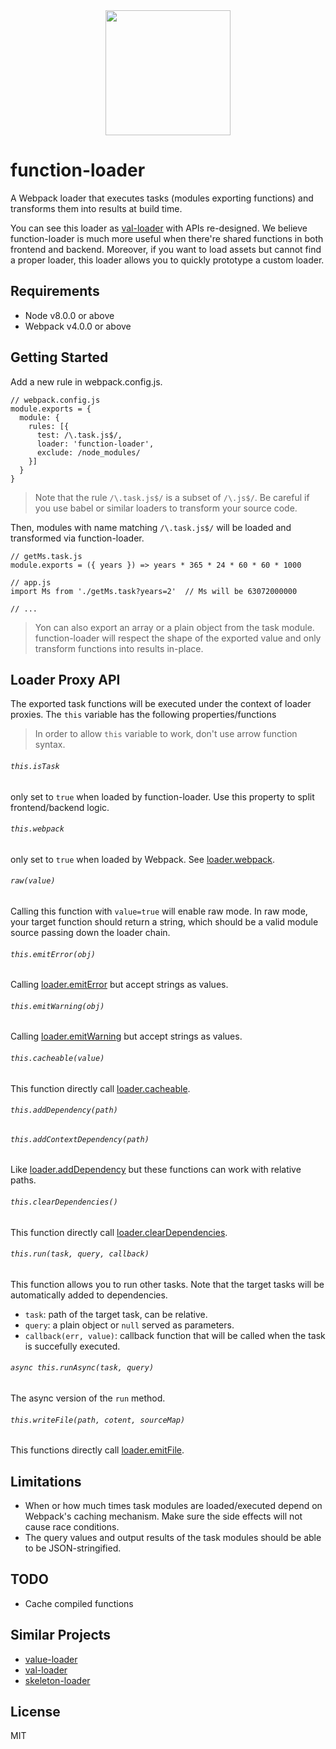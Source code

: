 <div align="center">
  <a href="https://github.com/webpack/webpack">
    <img width="200" height="200" src="https://webpack.js.org/assets/icon-square-big.svg">
  </a>
</div>

# function-loader

A Webpack loader that executes tasks (modules exporting functions) and
transforms them into results at build time.

You can see this loader as [val-loader](https://github.com/webpack-contrib/val-loader/)
with APIs re-designed. We believe function-loader is much more useful when
there're shared functions in both frontend and backend. Moreover, if you want to load
assets but cannot find a proper loader, this loader allows you to quickly
prototype a custom loader.

## Requirements

- Node v8.0.0 or above
- Webpack v4.0.0 or above

## Getting Started

Add a new rule in webpack.config.js.

```
// webpack.config.js
module.exports = {
  module: {
    rules: [{
      test: /\.task.js$/,
      loader: 'function-loader',
      exclude: /node_modules/
    }]
  }
}
```

> Note that the rule `/\.task.js$/` is a subset of `/\.js$/`. Be careful if you use
> babel or similar loaders to transform your source code.

Then, modules with name matching `/\.task.js$/` will be loaded and transformed via function-loader.

```
// getMs.task.js
module.exports = ({ years }) => years * 365 * 24 * 60 * 60 * 1000

```

```
// app.js
import Ms from './getMs.task?years=2'  // Ms will be 63072000000

// ...
```

> Yon can also export an array or a plain object from the task module.
> function-loader will respect the shape of the exported value and only transform
> functions into results in-place.

## Loader Proxy API

The exported task functions will be executed under the context of loader
proxies. The `this` variable has the following properties/functions

> In order to allow `this` variable to work, don't use arrow function syntax.

###### `this.isTask`

only set to `true` when loaded by function-loader. Use this property to split
frontend/backend logic.

###### `this.webpack`

only set to `true` when loaded by Webpack. See [loader.webpack](https://webpack.js.org/api/loaders/#thiswebpack).

###### `raw(value)`

Calling this function with `value=true` will enable raw mode. In raw mode, your
target function should return a string, which should be a valid module source
passing down the loader chain.

###### `this.emitError(obj)`

Calling
[loader.emitError](https://webpack.js.org/api/loaders/#thisemiterror)
but accept strings as values.

###### `this.emitWarning(obj)`

Calling
[loader.emitWarning](https://webpack.js.org/api/loaders/#thisemitwarning)
but accept strings as values.

###### `this.cacheable(value)`

This function directly call [loader.cacheable](https://webpack.js.org/api/loaders/#thiscacheable).

###### `this.addDependency(path)`

###### `this.addContextDependency(path)`

Like [loader.addDependency](https://webpack.js.org/api/loaders/#thisadddependency) but these functions can work with relative paths.

###### `this.clearDependencies()`

This function directly call [loader.clearDependencies](https://webpack.js.org/api/loaders/#thiscleardependencies).

###### `this.run(task, query, callback)`

This function allows you to run other tasks. Note that the target tasks will be
automatically added to dependencies.

- `task`: path of the target task, can be relative.
- `query`: a plain object or `null` served as parameters.
- `callback(err, value)`: callback function that will be called when the task
  is succefully executed.

###### `async this.runAsync(task, query)`

The async version of the `run` method.

###### `this.writeFile(path, cotent, sourceMap)`

This functions directly call [loader.emitFile](https://webpack.js.org/api/loaders/#thisemitfile).

## Limitations

- When or how much times task modules are loaded/executed depend on Webpack's caching mechanism. Make sure the side effects will not cause race conditions.
- The query values and output results of the task modules should be able to be JSON-stringified.

## TODO

- Cache compiled functions

## Similar Projects

- [value-loader](https://github.com/wikiwi/value-loader)
- [val-loader](https://github.com/webpack-contrib/val-loader/)
- [skeleton-loader](https://github.com/anseki/skeleton-loader)

## License

MIT
